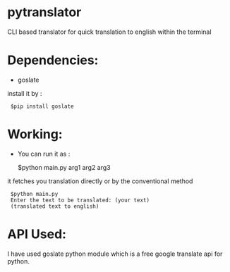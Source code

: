 pytranslator
============

CLI based translator for quick translation to english within the terminal

Dependencies:
=============
* goslate
 
install it by :

     $pip install goslate

Working:
========

* You can run it as :

     $python main.py arg1 arg2 arg3
     
it fetches you translation directly or by the conventional method

     $python main.py
     Enter the text to be translated: (your text)
     (translated text to english)

API Used:
=========

I have used goslate python module which is a free google translate api for python.
